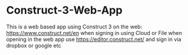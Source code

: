 # Construct-3-Web-App
This is a web based app using Construct 3 on the web: https://www.construct.net/en
when signing in using Cloud or File when opening in the web app use https://editor.construct.net/ and sign in via dropbox or google etc
